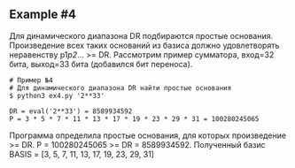 Example #4
--------------

Для динамического диапазона DR подбираются простые основания.
Произведение всех таких оснований из базиса должно удовлетворять неравенству p1*p2*... >= DR.
Рассмотрим пример сумматора, вход=32 бита, выход=33 бита (добавился бит переноса).

```Shell
# Пример №4
# Для динамического диапазона DR найти простые основания
$ python3 ex4.py '2**33'

DR = eval('2**33') = 8589934592
P = 3 * 5 * 7 * 11 * 13 * 17 * 19 * 23 * 29 * 31 = 100280245065
```

Программа определила простые основания,
для которых произведение >= DR.
P = 100280245065 >= DR = 8589934592.
Полученный базис BASIS = [3, 5, 7, 11, 13, 17, 19, 23, 29, 31]
